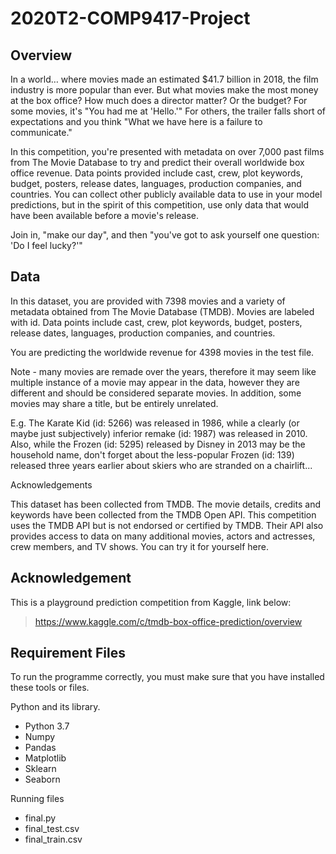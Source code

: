 # 2020T2-COMP9417-Project

## Overview
In a world… where movies made an estimated $41.7 billion in 2018, the film industry is more popular than ever. But what movies make the most money at the box office? How much does a director matter? Or the budget? For some movies, it's "You had me at 'Hello.'" For others, the trailer falls short of expectations and you think "What we have here is a failure to communicate."

In this competition, you're presented with metadata on over 7,000 past films from The Movie Database to try and predict their overall worldwide box office revenue. Data points provided include cast, crew, plot keywords, budget, posters, release dates, languages, production companies, and countries. You can collect other publicly available data to use in your model predictions, but in the spirit of this competition, use only data that would have been available before a movie's release.

Join in, "make our day", and then "you've got to ask yourself one question: 'Do I feel lucky?'"

## Data

In this dataset, you are provided with 7398 movies and a variety of metadata obtained from The Movie Database (TMDB). Movies are labeled with id. Data points include cast, crew, plot keywords, budget, posters, release dates, languages, production companies, and countries.

You are predicting the worldwide revenue for 4398 movies in the test file.

Note - many movies are remade over the years, therefore it may seem like multiple instance of a movie may appear in the data, however they are different and should be considered separate movies. In addition, some movies may share a title, but be entirely unrelated.

E.g. The Karate Kid (id: 5266) was released in 1986, while a clearly (or maybe just subjectively) inferior remake (id: 1987) was released in 2010. Also, while the Frozen (id: 5295) released by Disney in 2013 may be the household name, don't forget about the less-popular Frozen (id: 139) released three years earlier about skiers who are stranded on a chairlift...

Acknowledgements

This dataset has been collected from TMDB. The movie details, credits and keywords have been collected from the TMDB Open API. This competition uses the TMDB API but is not endorsed or certified by TMDB. Their API also provides access to data on many additional movies, actors and actresses, crew members, and TV shows. You can try it for yourself here.

## Acknowledgement
This is a playground prediction competition from Kaggle, link below:
> https://www.kaggle.com/c/tmdb-box-office-prediction/overview

## Requirement Files
To run the programme correctly, you must make sure that you have installed these tools or files.

Python and its library.
- Python 3.7
- Numpy
- Pandas
- Matplotlib
- Sklearn
- Seaborn

Running files
- final.py
- final_test.csv
- final_train.csv
